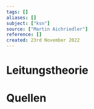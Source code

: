 ```yaml
---
tags: []
aliases: []
subject: ["ksn"]
source: ["Martin Aichriedler"]
reference: []
created: 23rd November 2022
---
```


# Leitungstheorie



# Quellen